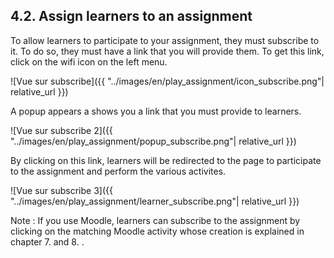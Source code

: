 ## 4.2. Assign learners to an assignment

To allow learners to participate to your assignment, they must subscribe to it. To do so, they must have a link that you will provide them. To get this link, click on the wifi icon on the left menu.

![Vue sur subscribe]({{ "../images/en/play_assignment/icon_subscribe.png"| relative_url }})

A popup appears a shows you a link that you must provide to learners.

![Vue sur subscribe 2]({{ "../images/en/play_assignment/popup_subscribe.png"| relative_url }})

By clicking on this link, learners will be redirected to the page to participate to the assignment and perform the various activites.

![Vue sur subscribe 3]({{ "../images/en/play_assignment/learner_subscribe.png"| relative_url }})

Note : If you use Moodle, learners can subscribe to the assignment by clicking on the matching Moodle activity whose creation is explained in chapter 7. and 8. .